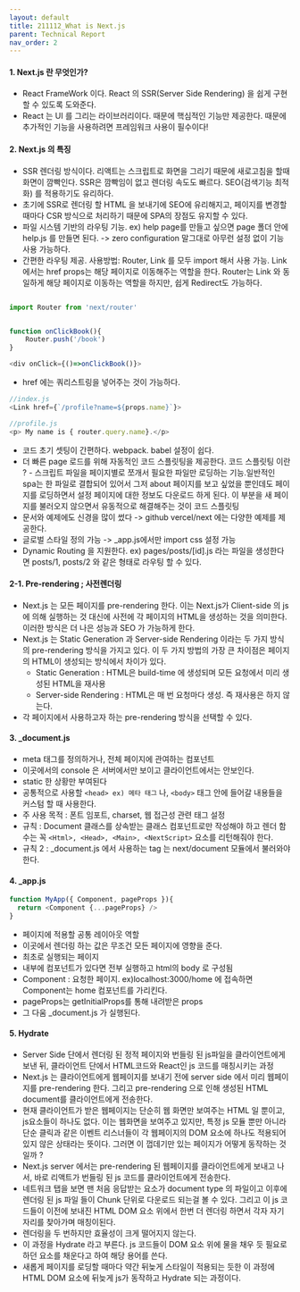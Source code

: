 ```yaml
---
layout: default
title: 211112_What is Next.js
parent: Technical Report
nav_order: 2
---
```


#### 1. Next.js 란 무엇인가?
- React FrameWork 이다. React 의 SSR(Server Side Rendering) 을 쉽게 구현할 수 있도록 도와준다.
- React 는 UI 를 그리는 라이브러리이다. 때문에 핵심적인 기능만 제공한다. 때문에 추가적인 기능을 사용하려면 프레임워크 사용이 필수이다!

#### 2. Next.js 의 특징
- SSR 렌더링 방식이다. 리액트는 스크립트로 화면을 그리기 때문에 새로고침을 할때 화면이 깜빡인다. SSR은 깜빡임이 없고 렌더링 속도도 빠르다. SEO(검색기능 최적화) 를 적용하기도 유리하다.
- 초기에 SSR로 렌더링 할 HTML 을 보내기에 SEO에 유리해지고, 페이지를 변경할 때마다 CSR 방식으로 처리하기 때문에 SPA의 장점도 유지할 수 있다.
- 파일 시스템 기반의 라우팅 기능.  ex) help page를 만들고 싶으면 page 폴더 안에 help.js 를 만들면 된다. -> zero configuration 말그대로 아무런 설정 없이 기능 사용 가능하다.
- 간편한 라우팅 제공. 사용방법: Router, Link 를 모두 import 해서 사용 가능. Link에서는 href props는 해당 페이지로 이동해주는 역할을 한다. Router는 Link 와 동일하게 해당 페이지로 이동하는 역할을 하지만, 쉽게 Redirect도 가능하다.


```js

import Router from 'next/router'


function onClickBook(){
    Router.push('/book')
}

<div onClick={()=>onClickBook()}>

```

- href 에는 쿼리스트링을 넣어주는 것이 가능하다.

```js
//index.js
<Link href={`/profile?name=${props.name}`}>

//profile.js
<p> My name is { router.query.name}.</p>
```

- 코드 초기 셋팅이 간편하다. webpack. babel 설정이 쉽다.
- 더 빠른 page 로드를 위해 자동적인 코드 스플릿팅을 제공한다. 코드 스플릿팅 이란 ? - 스크립트 파일을 페이지별로 쪼개서 필요한 파일만 로딩하는 기능.일반적인 spa는 한 파일로 결합되어 있어서 그저 about 페이지를 보고 싶었을 뿐인데도 페이지를 로딩하면서 설정 페이지에 대한 정보도 다운로드 하게 된다. 이 부분을 새 페이지를 불러오지 않으면서 유동적으로 해결해주는 것이 코드 스플릿팅
- 문서와 예제에도 신경을 많이 썼다 -> github vercel/next 에는 다양한 예제를 제공한다.
- 글로벌 스타일 정의 가능 -> _app.js에서만 import css 설정 가능
- Dynamic Routing 을 지원한다. ex) pages/posts/[id].js 라는 파일을 생성한다면 posts/1, posts/2 와 같은 형태로 라우팅 할 수 있다.


#### 2-1. Pre-rendering ; 사전렌더링

- Next.js 는 모든 페이지를 pre-rendering 한다. 이는 Next.js가 Client-side 의 js에 의해 실행하는 것 대신에 사전에 각 페이지의 HTML을 생성하는 것을 의미한다. 이러한 방식은 더 나은 성능과 SEO 가 가능하게 한다.
- Next.js 는 Static Generation 과 Server-side Rendering 이라는 두 가지 방식의 pre-rendering 방식을 가지고 있다. 이 두 가지 방법의 가장 큰 차이점은 페이지의 HTML이 생성되는 방식에서 차이가 있다.
  * Static Generation : HTML은 build-time 에 생성되며 모든 요청에서 미리 생성된 HTML을 재사용
  * Server-side Rendering : HTML은 매 번 요청마다 생성. 즉 재사용은 하지 않는다.
- 각 페이지에서 사용하고자 하는 pre-rendering 방식을 선택할 수 있다. 


#### 3. _document.js
- meta 태그를 정의하거나, 전체 페이지에 관여하는 컴포넌트
- 이곳에서의 console 은 서버에서만 보이고 클라이언트에서는 안보인다.
- static 한 상황만 부여된다
- 공통적으로 사용할 `<head> ex) 메타 태그` 나, `<body>` 태그 안에 들어갈 내용들을 커스텀 할 때 사용한다.
- 주 사용 목적 : 폰트 임포트, charset, 웹 접근성 관련 태그 설정
- 규칙 : Document 클래스를 상속받는 클래스 컴포넌트로만 작성해야 하고 렌더 함수는 꼭 `<Html>, <Head>, <Main>, <NextScript>` 요소를 리턴해줘야 한다.
- 규칙 2 : _document.js 에서 사용하는 <head> tag 는 next/document 모듈에서 불러와야 한다.


#### 4. _app.js

```js
function MyApp({ Component, pageProps }){
  return <Component {...pageProps} />
} 
```
- 페이지에 적용할 공통 레이아웃 역할
- 이곳에서 렌더링 하는 값은 무조건 모든 페이지에 영향을 준다.
- 최초로 실행되는 페이지
- 내부에 컴포넌트가 있다면 전부 실행하고 html의 body 로 구성됨
- Component : 요청한 페이지. ex)localhost:3000/home 에 접속하면 Component는 home 컴포넌트를 가리킨다.
- pageProps는 getInitialProps를 통해 내려받은 props
- 그 다움 _document.js 가 실행된다.

#### 5. Hydrate
- Server Side 단에서 렌더링 된 정적 페이지와 번들링 된 js파일을 클라이언트에게 보낸 뒤, 클라이언트 단에서 HTML코드와 React인 js 코드를 매칭시키는 과정
- Next.js 는 클라이언트에게 웹페이지를 보내기 전에 server side 에서 미리 웹페이지를 pre-rendering 한다. 그리고 pre-rendering 으로 인해 생성된 HTML document를 클라이언트에게 전송한다.
- 현재 클라이언트가 받은 웹페이지는 단순히 웹 화면만 보여주는 HTML 일 뿐이고, js요소들이 하나도 없다. 이는 웹화면을 보여주고 있지만, 특정 js 모듈 뿐만 아니라 단순 클릭과 같은 이벤트 리스너들이 각 웹페이지의 DOM 요소에 하나도 적용되어있지 않은 상태라는 뜻이다. 그러면 이 껍데기만 있는 페이지가 어떻게 동작하는 것일까 ?
- Next.js server 에서는 pre-rendering 된 웹페이지를 클라이언트에게 보내고 나서, 바로 리액트가 번들링 된 js 코드를 클라이언트에게 전송한다.
- 네트워크 탭을 보면 맨 처음 응답받는 요소가 document type 의 파일이고 이후에 렌더링 된 js 파일 들이 Chunk 단위로 다운로드 되는걸 볼 수 있다.
그리고 이 js 코드들이 이전에 보내진 HTML DOM 요소 위에서 한번 더 렌더링 하면서 각자 자기 자리를 찾아가며 매칭이된다.
- 렌더링을 두 번하지만 효율성이 크게 떨어지지 않는다.
- 이 과정을 Hydrate 라고 부른다. js 코드들이 DOM 요소 위에 물을 채우 듯 필요로 하던 요소를 채운다고 하여 해당 용어를 쓴다. 
- 새롭게 페이지를 로딩할 때마다 약간 뒤늦게 스타일이 적용되는 듯한 이 과정에 HTML DOM 요소에 뒤늦게 js가 동작하고 Hydrate 되는 과정이다.